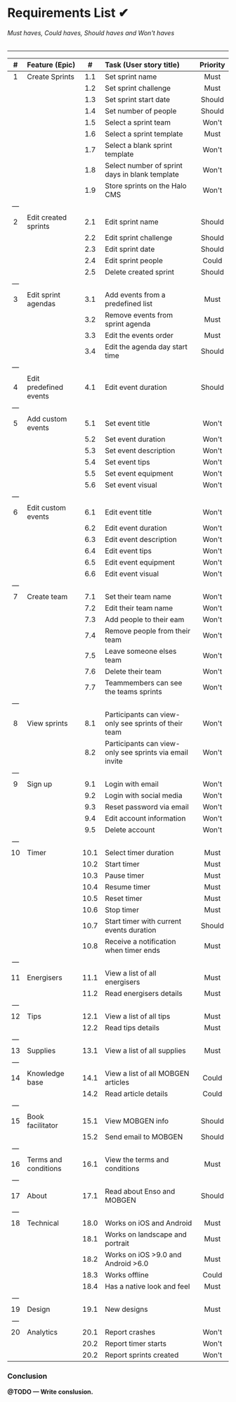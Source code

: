 # Requirements List ✔
###### Must haves, Could haves, Should haves and Won't haves
---

| # | Feature (Epic) | # | Task (User story title) | Priority |
| :-: | :-- | :-: | :-- | :-:
| 1 | Create Sprints | 1.1 | Set sprint name | Must |
|   |   | 1.2 | Set sprint challenge | Must |
|   |   | 1.3 | Set sprint start date | Should |
|   |   | 1.4 | Set number of people | Should |
|   |   | 1.5 | Select a sprint team | Won't |
|   |   | 1.6 | Select a sprint template | Must |
|   |   | 1.7 | Select a blank sprint template | Won't |
|   |   | 1.8 | Select number of sprint days in blank template | Won't |
|   |   | 1.9 | Store sprints on the Halo CMS | Won't |
| &mdash; |   |   |   |   |
| 2 | Edit created sprints | 2.1 | Edit sprint name | Should |
|   |   | 2.2 | Edit sprint challenge | Should |
|   |   | 2.3 | Edit sprint date | Should |
|   |   | 2.4 | Edit sprint people | Could |
|   |   | 2.5 | Delete created sprint | Should |
| &mdash; |   |   |   |   |
| 3 | Edit sprint agendas | 3.1 | Add events from a predefined list | Must |
|   |   | 3.2 | Remove events from sprint agenda | Must |
|   |   | 3.3 | Edit the events order | Must |
|   |   | 3.4 | Edit the agenda day start time | Should |
| &mdash; |   |   |   |   |
| 4 | Edit predefined events | 4.1 | Edit event duration | Should |
| &mdash; |   |   |   |   |
| 5 | Add custom events | 5.1 | Set event title | Won't |
|   |   | 5.2 | Set event duration | Won't |
|   |   | 5.3 | Set event description | Won't |
|   |   | 5.4 | Set event tips | Won't |
|   |   | 5.5 | Set event equipment | Won't |
|   |   | 5.6 | Set event visual | Won't |
| &mdash; |   |   |   |   |
| 6 | Edit custom events | 6.1 | Edit event title | Won't |
|   |   | 6.2 | Edit event duration | Won't |
|   |   | 6.3 | Edit event description | Won't |
|   |   | 6.4 | Edit event tips | Won't |
|   |   | 6.5 | Edit event equipment | Won't |
|   |   | 6.6 | Edit event visual | Won't |
| &mdash; |   |   |   |   |
| 7	|	Create team	| 7.1	|	Set their team name	| Won't |
|   |   | 7.2	| Edit their team name	|	Won't |
|   |   | 7.3	| Add people to their eam	|	Won't |
|   |   | 7.4	| Remove people from their team	|	Won't |
|   |   | 7.5	| Leave someone elses team	|	Won't |
|   |   | 7.6	| Delete their team	|	Won't |
|   |   | 7.7	| Teammembers can see the teams sprints	|	Won't |
| &mdash; |   |   |   |   |
| 8	|	View sprints | 8.1 | Participants can view-only see sprints of their team	|	Won't |
|   |   | 8.2	|	Participants can view-only see sprints via email invite | Won't |
| &mdash; |   |   |   |   |
| 9	|	Sign up	|	9.1	|	Login with email	|	Won't |
|   |   | 9.2	|	Login with social media | Won't |
|   |   | 9.3	|	Reset password via email | Won't |
|   |   | 9.4	|	Edit account information | Won't |
|   |   | 9.5	|	Delete account | Won't |
| &mdash; |   |   |   |   |
| 10 | Timer | 10.1 | Select timer duration	|	Must |
|   |   | 10.2	|	Start timer | Must |
|   |   | 10.3	|	Pause timer | Must |
|   |   | 10.4	|	Resume timer | Must |
|   |   | 10.5	|	Reset timer | Must |
|   |   | 10.6	|	Stop timer | Must |
|   |   | 10.7	|	Start timer with current events duration | Should |
|   |   | 10.8	|	Receive a notification when timer ends | Must |
| &mdash; |   |   |   |   |
| 11 | Energisers | 11.1 | View a list of all energisers	|	Must |
|   |   | 11.2	|	Read energisers details | Must |
| &mdash; |   |   |   |   |
| 12 | Tips | 12.1 | View a list of all tips	|	Must |
|   |   | 12.2	|	Read tips details | Must |
| &mdash; |   |   |   |   |
| 13 | Supplies | 13.1 | View a list of all supplies	|	Must |
| &mdash; |   |   |   |   |
| 14 | Knowledge base | 14.1 | View a list of all MOBGEN articles	|	Could |
|   |   | 14.2 | Read article details	|	Could |
| &mdash; |   |   |   |   |
| 15 | Book facilitator | 15.1 | View MOBGEN info	|	Should |
|   |   | 15.2	|	Send email to MOBGEN | Should |
| &mdash; |   |   |   |   |
| 16 | Terms and conditions | 16.1 | View the terms and conditions	|	Must |
| &mdash; |   |   |   |   |
| 17 | About | 17.1 | Read about Enso and MOBGEN | Should |
| &mdash; |   |   |   |   |
| 18 | Technical | 18.0 | Works on iOS and Android | Must |
|   |   | 18.1 |	Works on landscape and portrait | Must |
|   |   | 18.2 |	Works on iOS >9.0 and Android >6.0 | Must |
|   |   | 18.3 |	Works offline | Could |
|   |   | 18.4 |	Has a native look and feel | Must |
| &mdash; |   |   |   |   |
| 19 | Design | 19.1 | New designs | Must |
| &mdash; |   |   |   |   |
| 20 | Analytics | 20.1 | Report crashes | Won't |
|   |   | 20.2 | Report timer starts | Won't |
|   |   | 20.2 | Report sprints created | Won't |


### Conclusion
**@TODO &mdash; Write conslusion.**